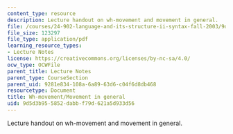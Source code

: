 ```yaml
---
content_type: resource
description: Lecture handout on wh-movement and movement in general.
file: /courses/24-902-language-and-its-structure-ii-syntax-fall-2003/9d5d3b955852dabbf79d621a5d933d56_1124_handout_2.pdf
file_size: 123297
file_type: application/pdf
learning_resource_types:
- Lecture Notes
license: https://creativecommons.org/licenses/by-nc-sa/4.0/
ocw_type: OCWFile
parent_title: Lecture Notes
parent_type: CourseSection
parent_uid: 9281e834-108a-6a89-63d6-c04f6d8db468
resourcetype: Document
title: Wh-movement/Movement in general
uid: 9d5d3b95-5852-dabb-f79d-621a5d933d56
---
```

Lecture handout on wh-movement and movement in general.